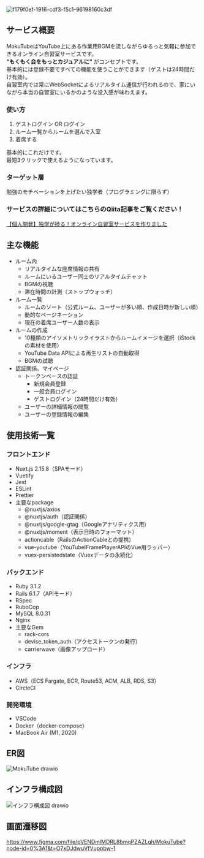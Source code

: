 ![f179f0ef-1916-cdf3-f5c1-96198160c3df](https://user-images.githubusercontent.com/89927015/226163365-cff802e5-c7a2-42d6-8f53-1cbbacfe2c23.png)

## サービス概要
MokuTubeはYouTube上にある作業用BGMを流しながらゆるっと気軽に参加できるオンライン自習室サービスです。</br>
**“もくもく会をもっとカジュアルに“** がコンセプトです。</br>
基本的には登録不要ですべての機能を使うことができます（ゲストは24時間だけ有効）。</br>
自習室内では常にWebSocketによるリアルタイム通信が行われるので、家にいながら本当の自習室にいるかのような没入感が味わえます。

### 使い方
1. ゲストログイン OR ログイン
1. ルーム一覧からルームを選んで入室
1. 着席する

基本的にこれだけです。</br>
最短3クリックで使えるようになっています。

### ターゲット層
勉強のモチベーションを上げたい独学者（プログラミングに限らず）

### サービスの詳細についてはこちらのQiita記事をご覧ください！
[【個人開発】独学が捗る！オンライン自習室サービスを作りました](https://www.google.co.jp/)

## 主な機能
- ルーム内
  - リアルタイムな座席情報の共有
  - ルームにいるユーザー同士のリアルタイムチャット
  - BGMの視聴
  - 滞在時間の計測（ストップウォッチ）
- ルーム一覧
  - ルームのソート（公式ルーム、ユーザーが多い順、作成日時が新しい順）
  - 動的なページネーション
  - 現在の着席ユーザー人数の表示
- ルームの作成
  - 10種類のアイソメトリックイラストからルームイメージを選択（iStockの素材を使用）
  - YouTube Data APIによる再生リストの自動取得
  - BGMの試聴
- 認証関係、マイページ
  - トークンベースの認証
      - 新規会員登録
      - 一般会員ログイン
      - ゲストログイン（24時間だけ有効）
  - ユーザーの詳細情報の閲覧
  - ユーザーの登録情報の編集

## 使用技術一覧
### フロントエンド
- Nuxt.js 2.15.8（SPAモード）
- Vuetify
- Jest
- ESLint
- Prettier
- 主要なpackage
    - @nuxtjs/axios 
    - @nuxtjs/auth（認証関係）
    - @nuxtjs/google-gtag（Googleアナリティクス用）
    - @nuxtjs/moment（表示日時のフォーマット）
    - actioncable（RailsのActionCableとの提携）
    - vue-youtube（YouTubeIFramePlayerAPIのVue用ラッパー）
    - vuex-persistedstate（Vuexデータの永続化）

### バックエンド
- Ruby 3.1.2
- Rails 6.1.7（APIモード）
- RSpec
- RuboCop
- MySQL 8.0.31
- Nginx
- 主要なGem
    - rack-cors
    - devise_token_auth（アクセストークンの発行）
    - carrierwave（画像アップロード）

### インフラ
- AWS（ECS Fargate, ECR, Route53, ACM, ALB, RDS, S3）
- CircleCI

### 開発環境
- VSCode
- Docker（docker-compose）
- MacBook Air (M1, 2020)

## ER図
![MokuTube drawio](https://user-images.githubusercontent.com/89927015/226162816-f6895e28-f460-446c-9ab4-1f2aa7cfad74.png)

## インフラ構成図
![インフラ構成図 drawio](https://user-images.githubusercontent.com/89927015/226162808-885658ba-c9b4-422b-a956-114d62fbe97b.png)

## 画面遷移図
https://www.figma.com/file/pVENDmlMDRL8bmqPZAZLgh/MokuTube?node-id=0%3A1&t=O7xDJdwuVfVuppbw-1
